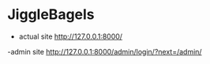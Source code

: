 # JiggleBagels

- actual site 
http://127.0.0.1:8000/

-admin site
http://127.0.0.1:8000/admin/login/?next=/admin/